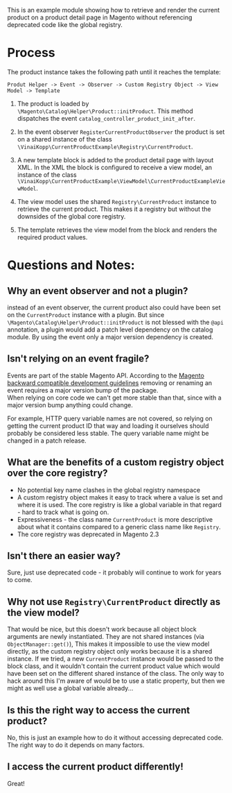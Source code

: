 This is an example module showing how to retrieve and render the current product on a
product detail page in Magento without referencing deprecated code like the global registry.
 
# Process

The product instance takes the following path until it reaches the template:  

`Produt Helper -> Event -> Observer -> Custom Registry Object -> View Model -> Template`


1. The product is loaded by `\Magento\Catalog\Helper\Product::initProduct`.
   This method dispatches the event `catalog_controller_product_init_after`.
   
2. In the event observer `RegisterCurrentProductObserver` the product is set on a shared instance of
   the class `\VinaiKopp\CurrentProductExample\Registry\CurrentProduct`.
   
3. A new template block is added to the product detail page with layout XML.
   In the XML the block is configured to receive a view model,
   an instance of the class `\VinaiKopp\CurrentProductExample\ViewModel\CurrentProductExampleViewModel`.
   
4. The view model uses the shared `Registry\CurrentProduct` instance to
   retrieve the current product. This makes it a registry but without
   the downsides of the global core registry.
   
5. The template retrieves the view model from the block and renders the required product values.


# Questions and Notes:

## Why an event observer and not a plugin?

instead of an event observer, the current product also could have been set
on the `CurrentProduct` instance with a plugin. But since `\Magento\Catalog\Helper\Product::initProduct` is not
blessed with the `@api` annotation, a plugin would add a patch level dependency on the catalog module.
By using the event only a major version dependency is created. 


## Isn't relying on an event fragile?

Events are part of the stable Magento API. According to the
[Magento backward compatible development guidelines](https://devdocs.magento.com/guides/v2.3/contributor-guide/backward-compatible-development/) removing or renaming an event
requires a major version bump of the package.  
When relying on core code we can't get more stable than that, since with a major version
bump anything could change.

For example, HTTP query variable names are not covered, so relying on getting
the current product ID that way and loading it ourselves should probably be
considered less stable. The query variable name might be changed in a patch release.


## What are the benefits of a custom registry object over the core registry?

* No potential key name clashes in the global registry namespace
* A custom registry object makes it easy to track where a value is set and where it is used.
  The core registry is like a global variable in that regard - hard to track what is going on.
* Expressiveness - the class name `CurrentProduct` is more descriptive about what it contains 
  compared to a generic class name like `Registry`.
* The core registry was deprecated in Magento 2.3


## Isn't there an easier way?

Sure, just use deprecated code - it probably will continue to work for years to come.


## Why not use `Registry\CurrentProduct` directly as the view model?

That would be nice, but this doesn't work because all object block arguments
are newly instantiated. They are not shared instances (via `ObjectManager::get()`),
This makes it impossible to use the view model directly, as the custom registry object
only works because it is a shared instance.
If we tried, a new `CurrentProduct` instance would be passed to the block class,
and it wouldn't contain the current product value which would have been set on the different 
shared instance of the class.
The only way to hack around this I'm aware of would be to use a static property, but
then we might as well use a global variable already...


## Is this the right way to access the current product?

No, this is just an example how to do it without accessing deprecated code.
The right way to do it depends on many factors.


## I access the current product differently!

Great!
